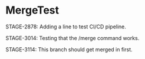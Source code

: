 # MergeTest

STAGE-2878: Adding a line to test CI/CD pipeline.

STAGE-3014: Testing that the /merge command works.

STAGE-3114: This branch should get merged in first.